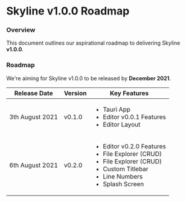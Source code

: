 # Skyline v1.0.0 Roadmap

### **Overview**

This document outlines our aspirational roadmap to delivering Skyline **v1.0.0**.

### **Roadmap**

We're aiming for Skyline v1.0.0 to be released by **December 2021**.

| Release Date    | Version | Key Features                                                                                                                                    |
| --------------- | ------- | ----------------------------------------------------------------------------------------------------------------------------------------------- |
| 3th August 2021 | v0.1.0  | <ul><li>Tauri App</li><li>Editor v0.0.1 Features</li><li>Editor Layout</li></ul>                                                                |
| 6th August 2021 | v0.2.0  | <ul><li>Editor v0.2.0 Features</li><li>File Explorer (CRUD)</li><li>File Explorer (CRUD)</li><li>Custom Titlebar</li><li>Line Numbers</li><li>Splash Screen</li></ul> |
